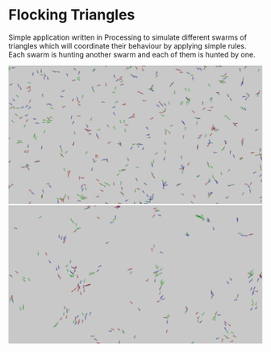# Flocking Triangles
Simple application written in Processing to simulate different swarms of triangles which will coordinate their behaviour by applying simple rules.
Each swarm is hunting another swarm and each of them is hunted by one. 


![Screenshot](./screenshot1.png)
![Screenshot](./screenshot2.png)
